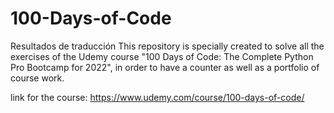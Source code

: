 # 100-Days-of-Code
Resultados de traducción This repository is specially created to solve all the exercises of the Udemy course "100 Days of Code: The Complete Python Pro Bootcamp for 2022", in order to have a counter as well as a portfolio of course work.

link for the course: https://www.udemy.com/course/100-days-of-code/
